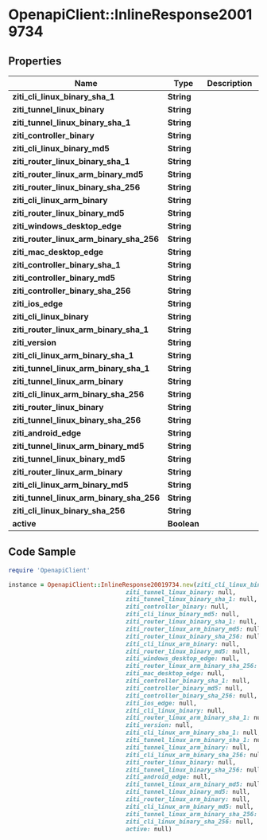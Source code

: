 # OpenapiClient::InlineResponse20019734

## Properties

Name | Type | Description | Notes
------------ | ------------- | ------------- | -------------
**ziti_cli_linux_binary_sha_1** | **String** |  | 
**ziti_tunnel_linux_binary** | **String** |  | 
**ziti_tunnel_linux_binary_sha_1** | **String** |  | 
**ziti_controller_binary** | **String** |  | 
**ziti_cli_linux_binary_md5** | **String** |  | 
**ziti_router_linux_binary_sha_1** | **String** |  | 
**ziti_router_linux_arm_binary_md5** | **String** |  | 
**ziti_router_linux_binary_sha_256** | **String** |  | 
**ziti_cli_linux_arm_binary** | **String** |  | 
**ziti_router_linux_binary_md5** | **String** |  | 
**ziti_windows_desktop_edge** | **String** |  | 
**ziti_router_linux_arm_binary_sha_256** | **String** |  | 
**ziti_mac_desktop_edge** | **String** |  | 
**ziti_controller_binary_sha_1** | **String** |  | 
**ziti_controller_binary_md5** | **String** |  | 
**ziti_controller_binary_sha_256** | **String** |  | 
**ziti_ios_edge** | **String** |  | 
**ziti_cli_linux_binary** | **String** |  | 
**ziti_router_linux_arm_binary_sha_1** | **String** |  | 
**ziti_version** | **String** |  | 
**ziti_cli_linux_arm_binary_sha_1** | **String** |  | 
**ziti_tunnel_linux_arm_binary_sha_1** | **String** |  | 
**ziti_tunnel_linux_arm_binary** | **String** |  | 
**ziti_cli_linux_arm_binary_sha_256** | **String** |  | 
**ziti_router_linux_binary** | **String** |  | 
**ziti_tunnel_linux_binary_sha_256** | **String** |  | 
**ziti_android_edge** | **String** |  | 
**ziti_tunnel_linux_arm_binary_md5** | **String** |  | 
**ziti_tunnel_linux_binary_md5** | **String** |  | 
**ziti_router_linux_arm_binary** | **String** |  | 
**ziti_cli_linux_arm_binary_md5** | **String** |  | 
**ziti_tunnel_linux_arm_binary_sha_256** | **String** |  | 
**ziti_cli_linux_binary_sha_256** | **String** |  | 
**active** | **Boolean** |  | 

## Code Sample

```ruby
require 'OpenapiClient'

instance = OpenapiClient::InlineResponse20019734.new(ziti_cli_linux_binary_sha_1: null,
                                 ziti_tunnel_linux_binary: null,
                                 ziti_tunnel_linux_binary_sha_1: null,
                                 ziti_controller_binary: null,
                                 ziti_cli_linux_binary_md5: null,
                                 ziti_router_linux_binary_sha_1: null,
                                 ziti_router_linux_arm_binary_md5: null,
                                 ziti_router_linux_binary_sha_256: null,
                                 ziti_cli_linux_arm_binary: null,
                                 ziti_router_linux_binary_md5: null,
                                 ziti_windows_desktop_edge: null,
                                 ziti_router_linux_arm_binary_sha_256: null,
                                 ziti_mac_desktop_edge: null,
                                 ziti_controller_binary_sha_1: null,
                                 ziti_controller_binary_md5: null,
                                 ziti_controller_binary_sha_256: null,
                                 ziti_ios_edge: null,
                                 ziti_cli_linux_binary: null,
                                 ziti_router_linux_arm_binary_sha_1: null,
                                 ziti_version: null,
                                 ziti_cli_linux_arm_binary_sha_1: null,
                                 ziti_tunnel_linux_arm_binary_sha_1: null,
                                 ziti_tunnel_linux_arm_binary: null,
                                 ziti_cli_linux_arm_binary_sha_256: null,
                                 ziti_router_linux_binary: null,
                                 ziti_tunnel_linux_binary_sha_256: null,
                                 ziti_android_edge: null,
                                 ziti_tunnel_linux_arm_binary_md5: null,
                                 ziti_tunnel_linux_binary_md5: null,
                                 ziti_router_linux_arm_binary: null,
                                 ziti_cli_linux_arm_binary_md5: null,
                                 ziti_tunnel_linux_arm_binary_sha_256: null,
                                 ziti_cli_linux_binary_sha_256: null,
                                 active: null)
```


